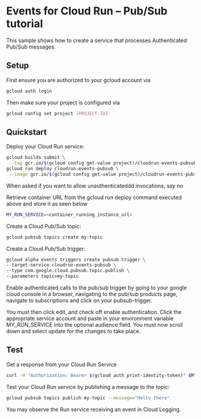 # Events for Cloud Run – Pub/Sub tutorial

This sample shows how to create a service that processes Authenticated Pub/Sub messages.

## Setup

First ensure you are authorized to your gcloud account via 

```sh
gcloud auth login
```

Then make sure your project is configured via

```sh
gcloud config set project [PROJECT-ID]
```

## Quickstart

Deploy your Cloud Run service:

```sh
gcloud builds submit \
 --tag gcr.io/$(gcloud config get-value project)/cloudrun-events-pubsub
gcloud run deploy cloudrun-events-pubsub \
 --image gcr.io/$(gcloud config get-value project)/cloudrun-events-pubsub
```

When asked if you want to allow unauthenticateddd invocations, say no 

Retrieve container URL from the gcloud run deploy command executed above and store it as seen below

```sh
MY_RUN_SERVICE=<container_running_instance_url>
```

Create a Cloud Pub/Sub topic:

```sh
gcloud pubsub topics create my-topic
```

Create a Cloud Pub/Sub trigger:

```sh
gcloud alpha events triggers create pubsub-trigger \
--target-service cloudrun-events-pubsub \
--type com.google.cloud.pubsub.topic.publish \
--parameters topic=my-topic
```

Enable authenticated calls to the pub/sub trigger by going to your google cloud console in a browser,
navigating to the pub/sub products page, navigate to subscriptions and click on your pubsub-trigger.

You must then click edit, and check off enable authentication. Click the appropriate service account 
and paste in your environment variable MY_RUN_SERVICE into the optional audience field. You must now
scroll down and select update for the changes to take place. 

## Test

Get a response from your Cloud Run Service

```sh
curl -H "Authorization: Bearer $(gcloud auth print-identity-token)" $MY_RUN_SERVICE
```

Test your Cloud Run service by publishing a message to the topic: 

```sh
gcloud pubsub topics publish my-topic --message="Hello there"
```

You may observe the Run service receiving an event in Cloud Logging.

